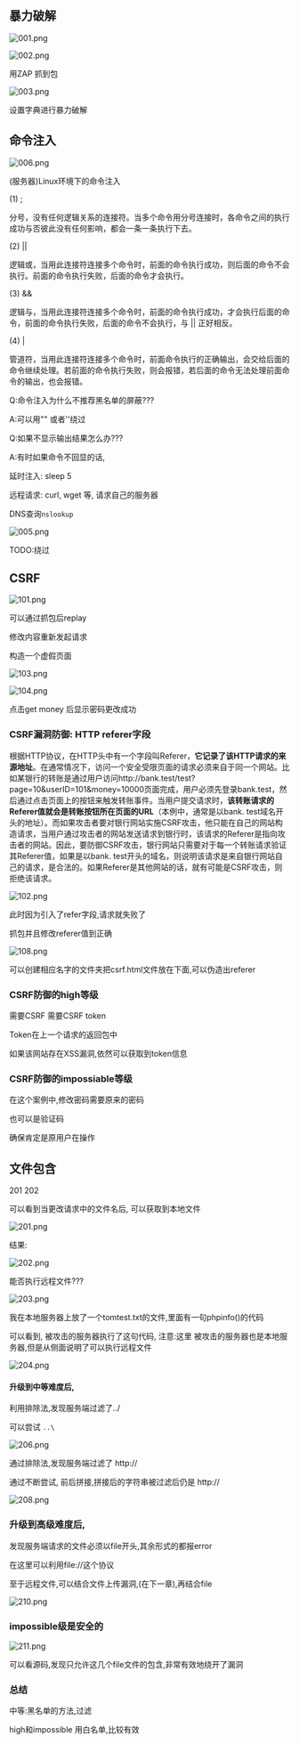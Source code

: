 ## 暴力破解

![001.png](./images/001.png)

![002.png](./images/002.png)

用ZAP 抓到包

![003.png](./images/003.png)

设置字典进行暴力破解



## 命令注入

![006.png](./images/006.png)

(服务器)Linux环境下的命令注入

(1)  ; 

分号，没有任何逻辑关系的连接符。当多个命令用分号连接时，各命令之间的执行成功与否彼此没有任何影响，都会一条一条执行下去。

(2) ||

逻辑或，当用此连接符连接多个命令时，前面的命令执行成功，则后面的命令不会执行。前面的命令执行失败，后面的命令才会执行。

(3) &&

逻辑与，当用此连接符连接多个命令时，前面的命令执行成功，才会执行后面的命令，前面的命令执行失败，后面的命令不会执行，与 || 正好相反。

(4) |

管道符，当用此连接符连接多个命令时，前面命令执行的正确输出，会交给后面的命令继续处理。若前面的命令执行失败，则会报错，若后面的命令无法处理前面命令的输出，也会报错。



Q:命令注入为什么不推荐黑名单的屏蔽???

A:可以用"" 或者''绕过



Q:如果不显示输出结果怎么办???

A:有时如果命令不回显的话, 

延时注入: sleep 5

远程请求: curl, wget 等, 请求自己的服务器

DNS查询```nslookup```

![005.png](./images/005.png)



TODO:绕过



## CSRF

![101.png](./images/101.png)

可以通过抓包后replay

修改内容重新发起请求



构造一个虚假页面

![103.png](./images/103.png)

![104.png](./images/104.png)

点击get money 后显示密码更改成功



### CSRF漏洞防御: HTTP referer字段

根据HTTP协议，在HTTP头中有一个字段叫Referer，**它记录了该HTTP请求的来源地址**。在通常情况下，访问一个安全受限页面的请求必须来自于同一个网站。比如某银行的转账是通过用户访问http://bank.test/test?page=10&userID=101&money=10000页面完成，用户必须先登录bank.test，然后通过点击页面上的按钮来触发转账事件。当用户提交请求时，**该转账请求的Referer值就会是转账按钮所在页面的URL**（本例中，通常是以bank. test域名开头的地址）。而如果攻击者要对银行网站实施CSRF攻击，他只能在自己的网站构造请求，当用户通过攻击者的网站发送请求到银行时，该请求的Referer是指向攻击者的网站。因此，要防御CSRF攻击，银行网站只需要对于每一个转账请求验证其Referer值，如果是以bank. test开头的域名，则说明该请求是来自银行网站自己的请求，是合法的。如果Referer是其他网站的话，就有可能是CSRF攻击，则拒绝该请求。



![102.png](./images/102.png)

此时因为引入了refer字段,请求就失败了



抓包并且修改referer值到正确

![108.png](./images/108.png)

可以创建相应名字的文件夹把csrf.html文件放在下面,可以伪造出referer



### CSRF防御的high等级

需要CSRF 需要CSRF token

Token在上一个请求的返回包中



如果该网站存在XSS漏洞,依然可以获取到token信息



### CSRF防御的impossiable等级

在这个案例中,修改密码需要原来的密码

也可以是验证码

确保肯定是原用户在操作



## 文件包含

201 202

可以看到当更改请求中的文件名后, 可以获取到本地文件

![201.png](./images/201.png)

结果:

![202.png](./images/202.png)



能否执行远程文件???

![203.png](./images/203.png)

我在本地服务器上放了一个tomtest.txt的文件,里面有一句phpinfo()的代码

可以看到, 被攻击的服务器执行了这句代码, 注意:这里 被攻击的服务器也是本地服务器,但是从侧面说明了可以执行远程文件

![204.png](./images/204.png)



#### 升级到中等难度后,

利用排除法,发现服务端过滤了../

可以尝试 ```..\```

![206.png](./images/206.png)

通过排除法,发现服务端过滤了 http://

通过不断尝试, 前后拼接,拼接后的字符串被过滤后仍是 http://

![208.png](./images/208.png)



### 升级到高级难度后,

发现服务端请求的文件必须以file开头,其余形式的都报error

在这里可以利用file://这个协议

 至于远程文件,可以结合文件上传漏洞,(在下一章),再结合file

![210.png](./images/210.png)

### impossible级是安全的

![211.png](./images/211.png)

可以看源码,发现只允许这几个file文件的包含,非常有效地绕开了漏洞



### 总结

中等:黑名单的方法,过滤

high和impossible 用白名单,比较有效
